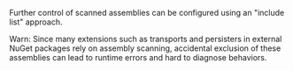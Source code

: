 Further control of scanned assemblies can be configured using an "include list" approach.

Warn: Since many extensions such as transports and persisters in external NuGet packages rely on assembly scanning, accidental exclusion of these assemblies can lead to runtime errors and hard to diagnose behaviors.